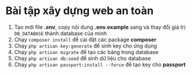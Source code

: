 <h1>Bài tập xây dựng web an toàn</h1>

 1. Tạo mới file **.env**, copy nội dung **.env.example** sang và thay đổi giá trị ``DB_DATABASE`` thành database của mình
 2. Chạy ``composer install`` để cài đặt các package **composer**
 3. Chạy ``php artisan key:generate`` để sinh key cho ứng dụng
 4. Chạy ``php artisan migrate`` để tạo các bảng trong database
 5. Chạy ``php artisan db:seed`` để sinh dữ liệu cho database
 6. Chạy ``php artisan passport:install --force`` để tạo key cho **passport**

